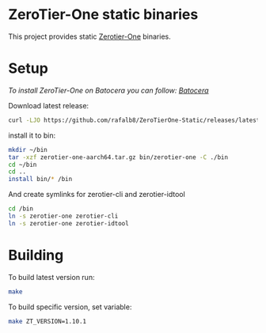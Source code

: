 # ZeroTier-One static binaries
This project provides static [Zerotier-One](https://github.com/zerotier/ZeroTierOne) binaries.

# Setup
*To install ZeroTier-One on Batocera you can follow: [Batocera](Batocera.md)*

Download latest release:
```sh
curl -LJO https://github.com/rafalb8/ZeroTierOne-Static/releases/latest/download/zerotier-one-aarch64.tar.gz
```

install it to bin:
```sh
mkdir ~/bin
tar -xzf zerotier-one-aarch64.tar.gz bin/zerotier-one -C ./bin
cd ~/bin
cd ..
install bin/* /bin
```

And create symlinks for zerotier-cli and zerotier-idtool
```sh
cd /bin
ln -s zerotier-one zerotier-cli
ln -s zerotier-one zerotier-idtool
```

# Building
To build latest version run:
```sh
make
```
To build specific version, set variable:
```sh
make ZT_VERSION=1.10.1
```
